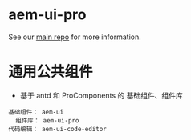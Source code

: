 # aem-ui-pro

See our [main repo](https://aem-ui.tk) for more information.

# 通用公共组件

- 基于 antd 和 ProComponents 的 基础组件、组件库

```
基础组件： aem-ui
  组件库： aem-ui-pro
代码编辑： aem-ui-code-editor
```
